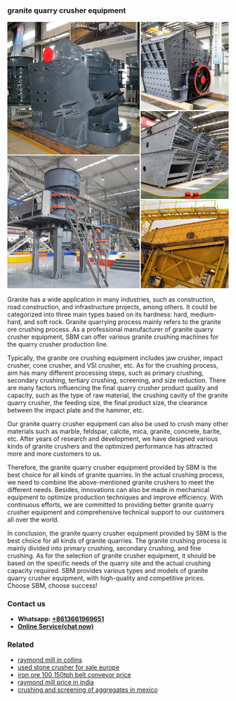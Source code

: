 <h3>granite quarry crusher equipment</h3><img src='1708309526.jpg' alt=''><p>Granite has a wide application in many industries, such as construction, road construction, and infrastructure projects, among others. It could be categorized into three main types based on its hardness: hard, medium-hard, and soft rock. Granite quarrying process mainly refers to the granite ore crushing process. As a professional manufacturer of granite quarry crusher equipment, SBM can offer various granite crushing machines for the quarry crusher production line.</p><p>Typically, the granite ore crushing equipment includes jaw crusher, impact crusher, cone crusher, and VSI crusher, etc. As for the crushing process, aim has many different processing steps, such as primary crushing, secondary crushing, tertiary crushing, screening, and size reduction. There are many factors influencing the final quarry crusher product quality and capacity, such as the type of raw material, the crushing cavity of the granite quarry crusher, the feeding size, the final product size, the clearance between the impact plate and the hammer, etc.</p><p>Our granite quarry crusher equipment can also be used to crush many other materials such as marble, feldspar, calcite, mica, granite, concrete, barite, etc. After years of research and development, we have designed various kinds of granite crushers and the optimized performance has attracted more and more customers to us.</p><p>Therefore, the granite quarry crusher equipment provided by SBM is the best choice for all kinds of granite quarries. In the actual crushing process, we need to combine the above-mentioned granite crushers to meet the different needs. Besides, innovations can also be made in mechanical equipment to optimize production techniques and improve efficiency. With continuous efforts, we are committed to providing better granite quarry crusher equipment and comprehensive technical support to our customers all over the world.</p><p>In conclusion, the granite quarry crusher equipment provided by SBM is the best choice for all kinds of granite quarries. The granite crushing process is mainly divided into primary crushing, secondary crushing, and fine crushing. As for the selection of granite crusher equipment, it should be based on the specific needs of the quarry site and the actual crushing capacity required. SBM provides various types and models of granite quarry crusher equipment, with high-quality and competitive prices. Choose SBM, choose success!</p><h3>Contact us</h3><ul><li><strong>Whatsapp:&nbsp;<a href="https://wa.me/8613661969651">+8613661969651</a></strong></li><li><a href="https://swt.shibang-china.com/?git&amp;zhl&amp;granite quarry crusher equipment"><strong>Online Service(chat now)</strong></a></li></ul><h3>Related</h3><ul><li><a href='raymond mill in collins.md'>raymond mill in collins</a></li><li><a href='used stone crusher for sale europe.md'>used stone crusher for sale europe</a></li><li><a href='iron ore 100 150tph belt conveyor price.md'>iron ore 100 150tph belt conveyor price</a></li><li><a href='raymond mill price in india.md'>raymond mill price in india</a></li><li><a href='crushing and screening of aggregates in mexico.md'>crushing and screening of aggregates in mexico</a></li></ul>